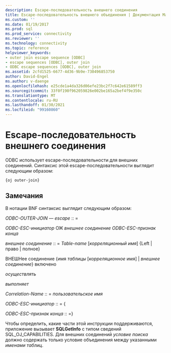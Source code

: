 ```yaml
---
description: Escape-последовательность внешнего соединения
title: Escape-последовательность внешнего объединения | Документация Майкрософт
ms.custom: ''
ms.date: 01/19/2017
ms.prod: sql
ms.prod_service: connectivity
ms.reviewer: ''
ms.technology: connectivity
ms.topic: reference
helpviewer_keywords:
- outer join escape sequence [ODBC]
- escape sequences [ODBC], outer join
- ODBC escape sequences [ODBC], outer join
ms.assetid: 2cfd1525-6677-4d36-9b9e-730496853750
author: David-Engel
ms.author: v-daenge
ms.openlocfilehash: e25cde1a4da326d06efe23bc2f7c642e61589ff3
ms.sourcegitcommit: 33f0f190f962059826e002be165a2bef4f9e350c
ms.translationtype: MT
ms.contentlocale: ru-RU
ms.lasthandoff: 01/30/2021
ms.locfileid: "99160860"
---
```

# <a name="outer-join-escape-sequence"></a>Escape-последовательность внешнего соединения
ODBC использует escape-последовательности для внешних соединений. Синтаксис этой escape-последовательности выглядит следующим образом:  
  
```  
{oj outer-join}  
```  
  
## <a name="remarks"></a>Замечания  
 В нотации BNF синтаксис выглядит следующим образом:  
  
 *ODBC-OUTER-JOIN — escape* :: =  
  
 *ODBC-ESC-инициатор* ОЖ *внешнее соединение ODBC-ESC-признак конца*  
  
 *внешнее соединение* :: = *Table-name* [*корреляционный имя*] {Left &#124; право &#124; полное}  
  
 ВНЕШНее соединение {имя *таблицы* [*корреляционное* имя] &#124; *внешнее соединение*} включено  
  
 *осуществлять*  
  
 *выполняет*  
  
 *Correlation-Name* :: = *пользовательское имя*  
  
 *ODBC-ESC-инициатор* :: = {  
  
 *ODBC-ESC-признак конца* :: =}  
  
 Чтобы определить, какие части этой инструкции поддерживаются, приложение вызывает **SQLGetInfo** с типом сведений SQL_OJ_CAPABILITIES. Для внешних соединений *условие поиска* должно содержать только условие объединения между указанными *именами таблиц*.
